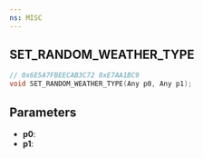 ```yaml
---
ns: MISC
---
```

## SET_RANDOM_WEATHER_TYPE

```c
// 0x6E5A7FBEECAB3C72 0xE7AA1BC9
void SET_RANDOM_WEATHER_TYPE(Any p0, Any p1);
```

## Parameters
* **p0**:
* **p1**:
